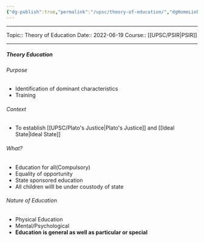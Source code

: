 ```yaml
---
{"dg-publish":true,"permalink":"/upsc/theory-of-education/","dgHomeLink":true,"dgPassFrontmatter":false}
---
```


----
Topic:: Theory of Education
Date:: 2022-06-19
Course:: [[UPSC/PSIR|PSIR]] 

----


##### Theory Education 
###### Purpose 
- Identification of dominant characteristics 
- Training

###### Context
- To establish [[UPSC/Plato's Justice|Plato's Justice]] and [[Ideal State|Ideal State]]

###### What?
- Education for all(Compulsory)
- Equality of opportunity 
- State sponsored education 
- All children willl be under coustody of state

###### Nature of Education
- Physical Education 
- Mental/Psychological 
- **Education is general as well as particular or special**
